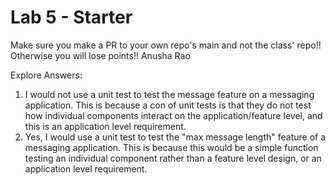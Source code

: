 # Lab 5 - Starter
Make sure you make a PR to your own repo's main and not the class' repo!! Otherwise you will lose points!!
Anusha Rao

Explore Answers:
1. I would not use a unit test to test the message feature on a messaging application. This is because a con of unit tests is that they do not test how individual components interact on the application/feature level, and this is an application level requirement.
2. Yes, I would use a unit test to test the "max message length" feature of a messaging application. This is because this would be a simple function testing an individual component rather than a feature level design, or an application level requirement.